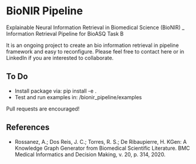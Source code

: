 # BioNIR Pipeline
Explainable Neural Information Retrieval in Biomedical Science (BioNIR) _ Information Retrieval Pipeline for BioASQ Task B

It is an ongoing project to create an bio information retrieval in pipeline framework and easy to reconfigure. Please feel free to contact here or in LinkedIn if you are interested to collaborate.

To Do
-----
-   Install package via: pip install -e .
-   Test and run examples in: /bionir_pipeline/examples

Pull requests are encouraged!


References
-----
-   Rossanez, A.; Dos Reis, J. C.; Torres, R. S.; De Ribaupierre, H. KGen: A Knowledge Graph Generator from Biomedical Scientific Literature. BMC Medical Informatics and Decision Making, v. 20, p. 314, 2020.
